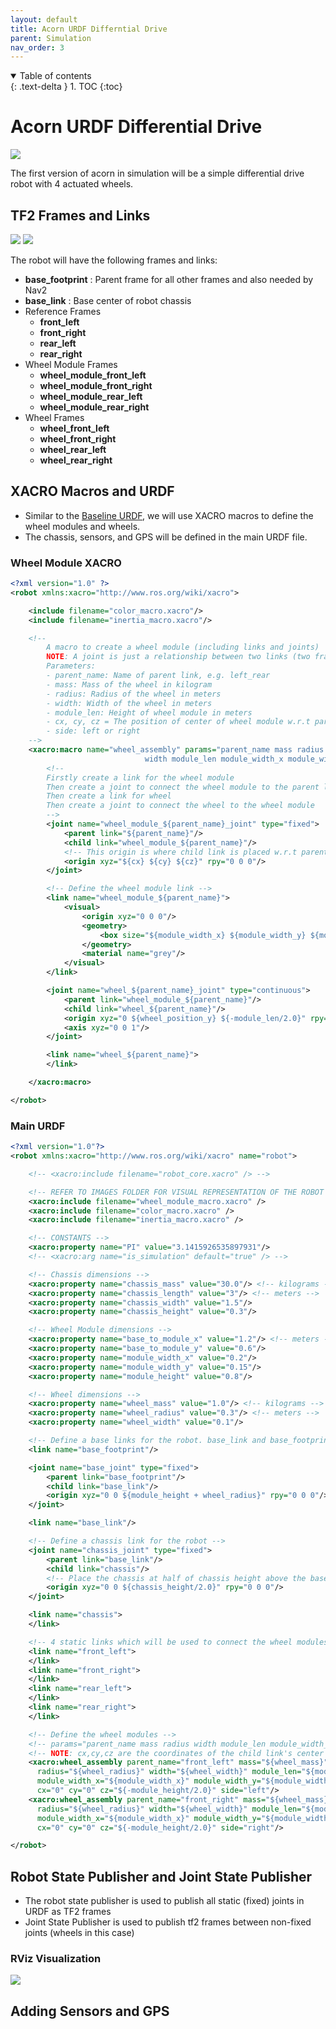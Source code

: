 ```yaml
---
layout: default
title: Acorn URDF Differntial Drive
parent: Simulation
nav_order: 3
---
```


<details open markdown="block">
  <summary>
    Table of contents
  </summary>
  {: .text-delta }
1. TOC
{:toc}
</details>

# Acorn URDF Differential Drive

![](../../images/simulation/acron_basic_rviz_1.png)

The first version of acorn in simulation will be a simple differential drive robot with 4
actuated wheels.

## TF2 Frames and Links

![](../../images/simulation/acorn_basic_v1_1.png)
![](../../images/simulation/acorn_basic_v1_2.png)


The robot will have the following frames and links:

- **base_footprint** : Parent frame for all other frames and also needed by Nav2
- **base_link** : Base center of robot chassis
- Reference Frames
  - **front_left**
  - **front_right**
  - **rear_left**
  - **rear_right**
- Wheel Module Frames
  - **wheel_module_front_left**
  - **wheel_module_front_right**
  - **wheel_module_rear_left**
  - **wheel_module_rear_right**
- Wheel Frames
  - **wheel_front_left**
  - **wheel_front_right**
  - **wheel_rear_left**
  - **wheel_rear_right**

## XACRO Macros and URDF

- Similar to the [Baseline URDF](/docs/Simulation/baseline_urdf/), we will use XACRO macros
  to define the wheel modules and wheels.
- The chassis, sensors, and GPS will be defined in the main URDF file.

### Wheel Module XACRO

```xml
<?xml version="1.0" ?>
<robot xmlns:xacro="http://www.ros.org/wiki/xacro">

    <include filename="color_macro.xacro"/>
    <include filename="inertia_macro.xacro"/>

    <!--
        A macro to create a wheel module (including links and joints)
        NOTE: A joint is just a relationship between two links (two frames)
        Parameters:
        - parent_name: Name of parent link, e.g. left_rear
        - mass: Mass of the wheel in kilogram
        - radius: Radius of the wheel in meters
        - width: Width of the wheel in meters
        - module_len: Height of wheel module in meters
        - cx, cy, cz = The position of center of wheel module w.r.t parent frame
        - side: left or right
    -->
    <xacro:macro name="wheel_assembly" params="parent_name mass radius
                              width module_len module_width_x module_width_y cx cy cz side">
        <!--
        Firstly create a link for the wheel module
        Then create a joint to connect the wheel module to the parent link
        Then create a link for wheel
        Then create a joint to connect the wheel to the wheel module
        -->
        <joint name="wheel_module_${parent_name}_joint" type="fixed">
            <parent link="${parent_name}"/>
            <child link="wheel_module_${parent_name}"/>
            <!-- This origin is where child link is placed w.r.t parent link -->
            <origin xyz="${cx} ${cy} ${cz}" rpy="0 0 0"/>
        </joint>

        <!-- Define the wheel module link -->
        <link name="wheel_module_${parent_name}">
            <visual>
                <origin xyz="0 0 0"/>
                <geometry>
                    <box size="${module_width_x} ${module_width_y} ${module_len}"/>
                </geometry>
                <material name="grey"/>
            </visual>
        </link>

        <joint name="wheel_${parent_name}_joint" type="continuous">
            <parent link="wheel_module_${parent_name}"/>
            <child link="wheel_${parent_name}"/>
            <origin xyz="0 ${wheel_position_y} ${-module_len/2.0}" rpy="${wheel_pitch} 0 0"/>
            <axis xyz="0 0 1"/>
        </joint>

        <link name="wheel_${parent_name}">
        </link>

    </xacro:macro>

</robot>
```

### Main URDF

```xml
<?xml version="1.0"?>
<robot xmlns:xacro="http://www.ros.org/wiki/xacro" name="robot">

    <!-- <xacro:include filename="robot_core.xacro" /> -->

    <!-- REFER TO IMAGES FOLDER FOR VISUAL REPRESENTATION OF THE ROBOT -->
    <xacro:include filename="wheel_module_macro.xacro" />
    <xacro:include filename="color_macro.xacro" />
    <xacro:include filename="inertia_macro.xacro" />

    <!-- CONSTANTS -->
    <xacro:property name="PI" value="3.1415926535897931"/>
    <!-- <xacro:arg name="is_simulation" default="true" /> -->

    <!-- Chassis dimensions -->
    <xacro:property name="chassis_mass" value="30.0"/> <!-- kilograms -->
    <xacro:property name="chassis_length" value="3"/> <!-- meters -->
    <xacro:property name="chassis_width" value="1.5"/>
    <xacro:property name="chassis_height" value="0.3"/>

    <!-- Wheel Module dimensions -->
    <xacro:property name="base_to_module_x" value="1.2"/> <!-- meters -->
    <xacro:property name="base_to_module_y" value="0.6"/>
    <xacro:property name="module_width_x" value="0.2"/>
    <xacro:property name="module_width_y" value="0.15"/>
    <xacro:property name="module_height" value="0.8"/>

    <!-- Wheel dimensions -->
    <xacro:property name="wheel_mass" value="1.0"/> <!-- kilograms -->
    <xacro:property name="wheel_radius" value="0.3"/> <!-- meters -->
    <xacro:property name="wheel_width" value="0.1"/>

    <!-- Define a base links for the robot. base_link and base_footprint needed for Nav2 -->
    <link name="base_footprint"/>

    <joint name="base_joint" type="fixed">
        <parent link="base_footprint"/>
        <child link="base_link"/>
        <origin xyz="0 0 ${module_height + wheel_radius}" rpy="0 0 0"/>
    </joint>

    <link name="base_link"/>

    <!-- Define a chassis link for the robot -->
    <joint name="chassis_joint" type="fixed">
        <parent link="base_link"/>
        <child link="chassis"/>
        <!-- Place the chassis at half of chassis height above the base link -->
        <origin xyz="0 0 ${chassis_height/2.0}" rpy="0 0 0"/>
    </joint>

    <link name="chassis">
    </link>

    <!-- 4 static links which will be used to connect the wheel modules to the base link -->
    <link name="front_left">
    </link>
    <link name="front_right">
    </link>
    <link name="rear_left">
    </link>
    <link name="rear_right">
    </link>

    <!-- Define the wheel modules -->
    <!-- params="parent_name mass radius width module_len module_width_x ..." -->
    <!-- NOTE: cx,cy,cz are the coordinates of the child link's center w.r.t the parent -->
    <xacro:wheel_assembly parent_name="front_left" mass="${wheel_mass}"
      radius="${wheel_radius}" width="${wheel_width}" module_len="${module_height}"
      module_width_x="${module_width_x}" module_width_y="${module_width_y}"
      cx="0" cy="0" cz="${-module_height/2.0}" side="left"/>
    <xacro:wheel_assembly parent_name="front_right" mass="${wheel_mass}"
      radius="${wheel_radius}" width="${wheel_width}" module_len="${module_height}"
      module_width_x="${module_width_x}" module_width_y="${module_width_y}"]
      cx="0" cy="0" cz="${-module_height/2.0}" side="right"/>

</robot>
```

## Robot State Publisher and Joint State Publisher

- The robot state publisher is used to publish all static (fixed) joints in URDF as TF2 frames
- Joint State Publisher is used to publish tf2 frames between non-fixed joints (wheels in this case)

### RViz Visualization

![](../../images/simulation/acron_basic_rviz_2.gif)

## Adding Sensors and GPS

